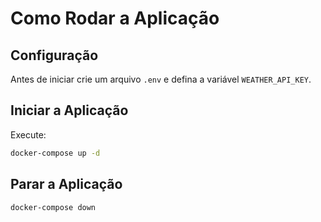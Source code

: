 # Como Rodar a Aplicação

## Configuração
Antes de iniciar crie um arquivo `.env` e defina a variável `WEATHER_API_KEY`.

## Iniciar a Aplicação
Execute:

```sh
docker-compose up -d
```

## Parar a Aplicação
```sh
docker-compose down
```

